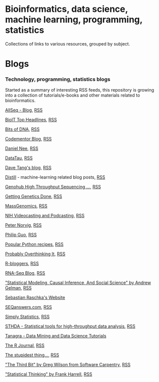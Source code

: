 # Bioinformatics, data science, machine learning, programming, statistics

Collections of links to various resources, grouped by subject.

# Blogs

### Technology, programming, statistics blogs

Started as a summary of interesting RSS feeds, this repository is growing into a collection of tutorials/e-books and other materials related to bioinformatics.

[AllSeq - Blog](http://allseq.com/), [RSS](http://allseq.com/index.php?option=com_content&amp;id=38&amp;layout=blog&amp;view=category&amp;Itemid=741&amp;format=feed&amp;type=rss)

[BioIT Top Headlines](http://www.bio-itworld.com/), [RSS](http://www.bio-itworld.com/RSS/BioIT_WorldNews_RSS.aspx)

[Bits of DNA](https://liorpachter.wordpress.com), [RSS](http://liorpachter.wordpress.com/feed/)

[Codementor Blog](https://www.codementor.io/data-science/tutorial), [RSS](https://www.codementor.io/data-science/tutorial/feed)

[Daniel Nee](http://danielnee.com), [RSS](http://danielnee.com/?feed=rss2)

[DataTau](http://www.datatau.com/), [RSS](http://www.datatau.com/rss)

[Dave Tang's blog](https://davetang.org/muse), [RSS](https://davetang.org/muse/feed/)

[Distill](https://distill.pub/) - machine-learning related blog posts, [RSS](https://distill.pub/rss.xml)

[Genohub High Throughput Sequencing ...](http://blog.genohub.com), [RSS](http://blog.genohub.com/feed/)

[Getting Genetics Done](http://www.gettinggeneticsdone.com/), [RSS](http://gettinggeneticsdone.blogspot.com/feeds/posts/default)

[MassGenomics](http://massgenomics.org), [RSS](http://feeds.feedburner.com/Massgenomics)

[NIH Videocasting and Podcasting](https://videocast.nih.gov/), [RSS](https://videocast.nih.gov/rss/podcasts.asp)

[Peter Norvig](http://www.norvig.com), [RSS](http://www.norvig.com/rss-feed.xml)

[Philip Guo](http://www.pgbovine.net/writings.htm), [RSS](http://www.pgbovine.net/pgbovine-rss-feed.xml)

[Popular Python recipes](http://code.activestate.com/recipes/langs/python/), [RSS](http://aspn.activestate.com/ASPN/Cookbook/Python/index_rss)

[Probably Overthinking It](http://allendowney.blogspot.com/), [RSS](http://allendowney.blogspot.com/feeds/posts/default)

[R-bloggers](http://www.r-bloggers.com), [RSS](http://www.r-bloggers.com/feed/)

[RNA-Seq Blog](http://www.rna-seqblog.com), [RSS](http://www.rna-seqblog.com/feed/)

["Statistical Modeling, Causal Inference, And Social Science" by Andrew Gelman](http://andrewgelman.com/), [RSS](http://andrewgelman.com/feed/)

[Sebastian Raschka's Website](https://sebastianraschka.com/blog/index.html)

[SEQanswers.com](http://SEQanswers.com), [RSS](http://feeds.feedburner.com/Seqanswers)

[Simply Statistics](http://simplystatistics.org), [RSS](http://simplystatistics.org/feed/)

[STHDA - Statistical tools for high-throughput data analysis](http://www.sthda.com/english/), [RSS](http://www.sthda.com/english/syndication/rss/wiki)

[Tanagra - Data Mining and Data Science Tutorials](https://data-mining-tutorials.blogspot.com/)

[The R Journal](http://journal.r-project.org), [RSS](http://journal.r-project.org/rss.atom)

[The stupidest thing...](https://kbroman.wordpress.com), [RSS](http://kbroman.wordpress.com/feed/)

["The Third Bit" by Greg Wilson from Software Carpentry](http://third-bit.com/), [RSS](http://third-bit.com/)

["Statistical Thinking" by Frank Harrell](http://www.fharrell.com/), [RSS](http://www.fharrell.com/feeds/posts/default?alt=rss)

